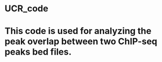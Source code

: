 # UCR_code
# This code is used for analyzing the peak overlap between two ChIP-seq peaks bed files.
